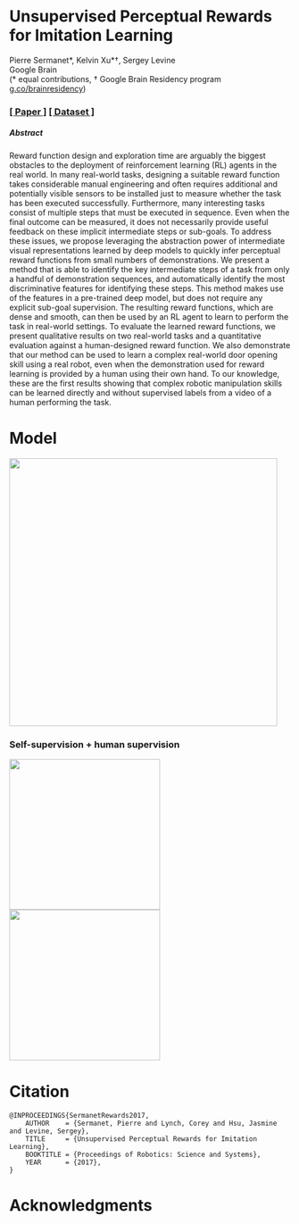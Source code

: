 # Unsupervised Perceptual Rewards<br>for Imitation Learning
Pierre Sermanet\*, Kelvin Xu\*†, Sergey Levine<br>
Google Brain<br>
(* equal contributions, † Google Brain Residency program [g.co/brainresidency](https://research.google.com/teams/brain/residency/))

### [[ Paper ]](https://arxiv.org/abs/) [[ Dataset ]](https://sites.google.com/site/brainrobotdata/home/pouring-dataset)

##### Abstract
Reward function design and exploration time are arguably the biggest obstacles to the deployment of reinforcement learning (RL) agents in the real world. In many real-world tasks, designing a suitable reward function takes considerable manual engineering and often requires additional and potentially visible sensors to be installed just to measure whether the task has been executed successfully. Furthermore, many interesting tasks consist of multiple steps that must be executed in sequence. Even when the final outcome can be measured, it does not necessarily provide useful feedback on these implicit intermediate steps or sub-goals.
To address these issues, we propose leveraging the abstraction power of intermediate visual representations learned by deep models to quickly infer perceptual reward functions from small numbers of demonstrations. We present a method that is able to identify the key intermediate steps of a task from only a handful of demonstration sequences, and automatically identify the most discriminative features for identifying these steps. This method makes use of the features in a pre-trained deep model, but does not require any explicit sub-goal supervision. The resulting reward functions, which are dense and smooth, can then be used by an RL agent to learn to perform the task in real-world settings.
To evaluate the learned reward functions, we present qualitative results on two real-world tasks and a quantitative evaluation against a human-designed reward function. We also demonstrate that our method can be used to learn a complex real-world door opening skill using a real robot, even when the demonstration used for reward learning is provided by a human using their own hand.
To our knowledge, these are the first results showing that complex robotic manipulation skills can be learned directly and without supervised labels from a video of a human performing the task.

# Model
<img src='docs/figs/mvTCN.png' width='480'>



### Self-supervision + human supervision
<img src='docs/figs/observation.gif' height='270'>
<img src='docs/figs/imitation.gif' height='270'>

# Citation

```
@INPROCEEDINGS{SermanetRewards2017, 
    AUTHOR    = {Sermanet, Pierre and Lynch, Corey and Hsu, Jasmine and Levine, Sergey}, 
    TITLE     = {Unsupervised Perceptual Rewards for Imitation Learning}, 
    BOOKTITLE = {Proceedings of Robotics: Science and Systems}, 
    YEAR      = {2017}, 
} 
```

# Acknowledgments


